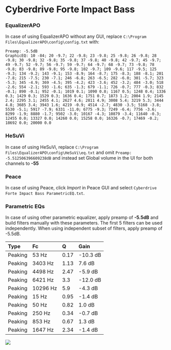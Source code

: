 # Cyberdrive Forte Impact Bass

### EqualizerAPO
In case of using EqualizerAPO without any GUI, replace `C:\Program Files\EqualizerAPO\config\config.txt`
with:
```
Preamp: -5.5dB
GraphicEQ: 10 -84; 20 -9.7; 22 -9.8; 23 -9.8; 25 -9.8; 26 -9.8; 28 -9.8; 30 -9.8; 32 -9.8; 35 -9.8; 37 -9.8; 40 -9.8; 42 -9.7; 45 -9.7; 49 -9.7; 52 -9.7; 56 -9.7; 59 -9.7; 64 -9.7; 68 -9.7; 73 -9.8; 78 -9.8; 83 -9.8; 89 -9.8; 95 -9.8; 102 -9.7; 109 -9.6; 117 -9.5; 125 -9.3; 134 -9.2; 143 -9.1; 153 -8.9; 164 -8.7; 175 -8.3; 188 -8.1; 201 -7.8; 215 -7.5; 230 -7.1; 246 -6.8; 263 -6.5; 282 -6.0; 301 -5.7; 323 -5.3; 345 -4.9; 369 -4.5; 395 -4.2; 423 -3.6; 452 -3.2; 484 -3.0; 518 -2.6; 554 -2.1; 593 -1.6; 635 -1.3; 679 -1.1; 726 -0.7; 777 -0.3; 832 -0.1; 890 -0.1; 952 -0.1; 1019 0.1; 1090 0.8; 1167 0.5; 1248 0.4; 1336 0.3; 1429 0.3; 1529 0.3; 1636 0.4; 1751 0.7; 1873 1.2; 2004 1.9; 2145 2.4; 2295 3.1; 2455 4.1; 2627 4.6; 2811 4.9; 3008 5.4; 3219 5.3; 3444 4.8; 3685 3.4; 3943 1.6; 4219 -0.9; 4514 -2.7; 4830 -3.5; 5168 -3.8; 5530 -5.1; 5917 -7.9; 6331 -11.0; 6775 -9.3; 7249 -6.4; 7756 -3.6; 8299 -1.9; 8880 -1.7; 9502 -3.0; 10167 -4.3; 10879 -3.4; 11640 -0.3; 12455 0.0; 13327 0.0; 14260 0.0; 15258 0.0; 16326 -0.7; 17469 -0.2; 18692 0.0; 20000 0.0
```

### HeSuVi
In case of using HeSuVi, replace `C:\Program Files\EqualizerAPO\config\HeSuVi\eq.txt` and omit `Preamp:
-5.512506396609238dB` and instead set Global volume in the UI for both channels to **-55**

### Peace
In case of using Peace, click *Import* in Peace GUI and select `Cyberdrive Forte Impact Bass ParametricEQ.txt`.

### Parametric EQs
In case of using other parametric equalizer, apply preamp of **-5.5dB** and build filters manually
with these parameters. The first 5 filters can be used independently.
When using independent subset of filters, apply preamp of -5.5dB.

| Type    | Fc       |    Q | Gain     |
|:--------|:---------|:-----|:---------|
| Peaking | 53 Hz    | 0.17 | -10.3 dB |
| Peaking | 3403 Hz  | 1.13 | 7.6 dB   |
| Peaking | 4498 Hz  | 2.47 | -5.9 dB  |
| Peaking | 6421 Hz  | 3.3  | -12.0 dB |
| Peaking | 10296 Hz | 5.9  | -4.3 dB  |
| Peaking | 15 Hz    | 0.95 | -1.4 dB  |
| Peaking | 50 Hz    | 0.82 | 1.0 dB   |
| Peaking | 250 Hz   | 0.34 | -0.7 dB  |
| Peaking | 853 Hz   | 0.67 | 1.3 dB   |
| Peaking | 1647 Hz  | 2.34 | -1.4 dB  |

![](https://raw.githubusercontent.com/jaakkopasanen/AutoEq/master/results/innerfidelity/sbaf-serious/Cyberdrive%20Forte%20Impact%20Bass/Cyberdrive%20Forte%20Impact%20Bass.png)